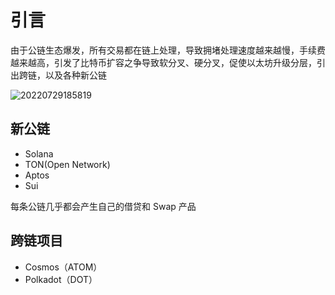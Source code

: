 # 引言

由于公链生态爆发，所有交易都在链上处理，导致拥堵处理速度越来越慢，手续费越来越高，引发了比特币扩容之争导致软分叉、硬分叉，促使以太坊升级分层，引出跨链，以及各种新公链

![20220729185819](http://image.zuoright.com/20220729185819.png)

## 新公链

- Solana
- TON(Open Network)
- Aptos
- Sui

每条公链几乎都会产生自己的借贷和 Swap 产品

## 跨链项目

- Cosmos（ATOM）
- Polkadot（DOT）
